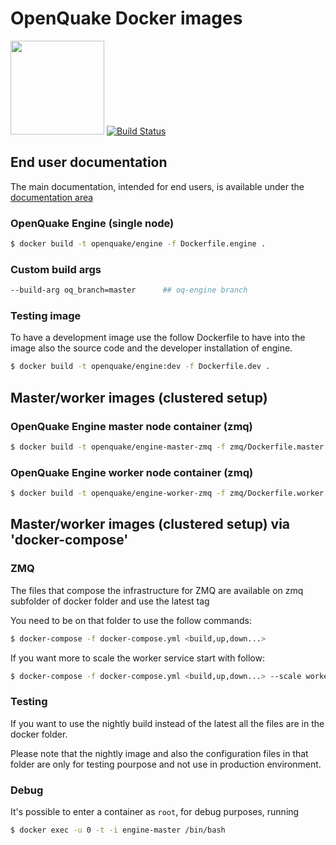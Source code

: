 # OpenQuake Docker images

<img src="https://upload.wikimedia.org/wikipedia/commons/7/79/Docker_%28container_engine%29_logo.png" width="150px"> [![Build Status](https://ci.openquake.org/buildStatus/icon?job=builders/docker-builder)](https://ci.openquake.org/job/builders/docker-builder)

## End user documentation

The main documentation, intended for end users, is available under the [documentation area](../doc/installing/docker.md)


### OpenQuake Engine (single node)

```bash
$ docker build -t openquake/engine -f Dockerfile.engine .
```

### Custom build args

```bash
--build-arg oq_branch=master      ## oq-engine branch
```

### Testing image
To have a development image use the follow Dockerfile to have into the image also the source code and the developer installation of engine.

```bash
$ docker build -t openquake/engine:dev -f Dockerfile.dev .
```

## Master/worker images (clustered setup)

### OpenQuake Engine master node container (zmq)

```bash
$ docker build -t openquake/engine-master-zmq -f zmq/Dockerfile.master .
```

### OpenQuake Engine worker node container (zmq)

```bash
$ docker build -t openquake/engine-worker-zmq -f zmq/Dockerfile.worker .
```

## Master/worker images (clustered setup) via 'docker-compose'

### ZMQ

The files that compose the infrastructure for ZMQ are available on zmq subfolder of docker folder and use the latest tag

You need to be on that folder to use the follow commands:

```bash
$ docker-compose -f docker-compose.yml <build,up,down...> 
```

If you want more to scale the worker service start with follow:
```bash
$ docker-compose -f docker-compose.yml <build,up,down...> --scale worker=NUM

```
### Testing
If you want to use the nightly build instead of the latest all the files are in the docker folder.

Please note that the nightly image and also the configuration files in that folder are only for testing pourpose and not use in  production environment.

### Debug

It's possible to enter a container as `root`, for debug purposes, running

```bash
$ docker exec -u 0 -t -i engine-master /bin/bash
```
